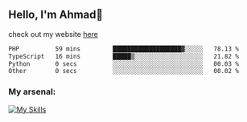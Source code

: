 
## Hello, I'm Ahmad👋

check out my website [here](https://ahmadalwi.com/)

<!--START_SECTION:waka-->

```txt
PHP          59 mins         ███████████████████▓░░░░░   78.13 %
TypeScript   16 mins         █████▒░░░░░░░░░░░░░░░░░░░   21.82 %
Python       0 secs          ░░░░░░░░░░░░░░░░░░░░░░░░░   00.03 %
Other        0 secs          ░░░░░░░░░░░░░░░░░░░░░░░░░   00.02 %
```

<!--END_SECTION:waka-->

### My arsenal:

[![My Skills](https://skillicons.dev/icons?i=js,ts,py,go,react,nextjs,svelte,nodejs,django,tailwind,html,css,sass,firebase,mongodb,postgres,mysql,redis,git,github,docker,vscode,figma,godot)](https://skillicons.dev)
